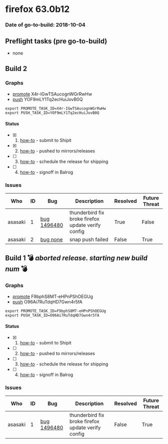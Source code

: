 # firefox 63.0b12

### Date of go-to-build: 2018-10-04

## Preflight tasks (pre go-to-build)
- none

## Build 2  

### Graphs
* [promote](https://tools.taskcluster.net/push-inspector/#/X4r-IGwTSAucognWGrRwHw) X4r-IGwTSAucognWGrRwHw
* [push](https://tools.taskcluster.net/push-inspector/#/YOF9mLY1Tq2ecHuiJovB0Q) YOF9mLY1Tq2ecHuiJovB0Q
```
export PROMOTE_TASK_ID=X4r-IGwTSAucognWGrRwHw
export PUSH_TASK_ID=YOF9mLY1Tq2ecHuiJovB0Q
```


#### Status
- [x] 1.  [how-to](https://wiki.mozilla.org/Release:Release_Automation_on_Mercurial:Starting_a_Release#Submit_to_Ship_It)  - submit to Shipit
- [x] 2.  [how-to](https://github.com/mozilla-releng/releasewarrior-2.0/blob/master/docs/release-promotion/desktop/howto.md#push-artifacts-to-releases-directory)  - pushed to mirrors/releases
- [ ] 3.  [how-to](https://github.com/mozilla-releng/releasewarrior-2.0/blob/master/docs/release-promotion/desktop/howto.md#ship-the-release)  - schedule the release for shipping
- [ ] 4.  [how-to](https://github.com/mozilla-releng/releasewarrior-2.0/blob/master/docs/release-promotion/desktop/howto.md#obtain-sign-offs-for-changes)  - signoff in Balrog

### Issues
| Who                 | ID               | Bug                                                                 | Description                | Resolved                | Future Threat                |
| ------------------- | ---------------- | ------------------------------------------------------------------- | -------------------------- | ----------------------- | ---------------------------- |
| asasaki  | 1 | [bug 1496480](https://bugzil.la/1496480)        | thunderbird fix broke firefox update verify config | True | False |
| asasaki  | 2 | [bug none](https://bugzil.la/none)        | snap push failed | False | True |

## Build 1  :bomb: _aborted release. starting new build num_ :bomb: 

### Graphs
* [promote](https://tools.taskcluster.net/push-inspector/#/F9bphS8MT-eHPnPShOEGUg) F9bphS8MT-eHPnPShOEGUg
* [push](https://tools.taskcluster.net/push-inspector/#/O96Ai7RuTdqHD7Gwn4r5fA) O96Ai7RuTdqHD7Gwn4r5fA
```
export PROMOTE_TASK_ID=F9bphS8MT-eHPnPShOEGUg
export PUSH_TASK_ID=O96Ai7RuTdqHD7Gwn4r5fA
```


#### Status
- [x] 1.  [how-to](https://wiki.mozilla.org/Release:Release_Automation_on_Mercurial:Starting_a_Release#Submit_to_Ship_It)  - submit to Shipit
- [ ] 2.  [how-to](https://github.com/mozilla-releng/releasewarrior-2.0/blob/master/docs/release-promotion/desktop/howto.md#push-artifacts-to-releases-directory)  - pushed to mirrors/releases
- [ ] 3.  [how-to](https://github.com/mozilla-releng/releasewarrior-2.0/blob/master/docs/release-promotion/desktop/howto.md#ship-the-release)  - schedule the release for shipping
- [ ] 4.  [how-to](https://github.com/mozilla-releng/releasewarrior-2.0/blob/master/docs/release-promotion/desktop/howto.md#obtain-sign-offs-for-changes)  - signoff in Balrog

### Issues
| Who                 | ID               | Bug                                                                 | Description                | Resolved                | Future Threat                |
| ------------------- | ---------------- | ------------------------------------------------------------------- | -------------------------- | ----------------------- | ---------------------------- |
| asasaki  | 1 | [bug 1496480](https://bugzil.la/1496480)        | thunderbird fix broke firefox update verify config | False | True |

